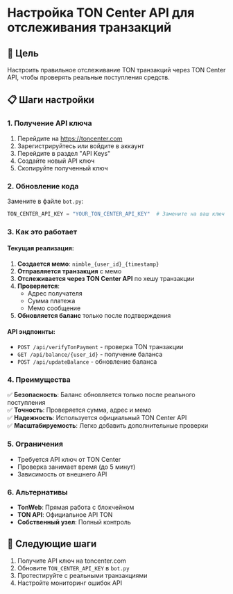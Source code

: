 # Настройка TON Center API для отслеживания транзакций

## 🎯 Цель
Настроить правильное отслеживание TON транзакций через TON Center API, чтобы проверять реальные поступления средств.

## 📋 Шаги настройки

### 1. Получение API ключа
1. Перейдите на https://toncenter.com
2. Зарегистрируйтесь или войдите в аккаунт
3. Перейдите в раздел "API Keys"
4. Создайте новый API ключ
5. Скопируйте полученный ключ

### 2. Обновление кода
Замените в файле `bot.py`:
```python
TON_CENTER_API_KEY = "YOUR_TON_CENTER_API_KEY"  # Замените на ваш ключ
```

### 3. Как это работает

#### Текущая реализация:
1. **Создается мемо**: `nimble_{user_id}_{timestamp}`
2. **Отправляется транзакция** с мемо
3. **Отслеживается через TON Center API** по хешу транзакции
4. **Проверяется**:
   - Адрес получателя
   - Сумма платежа
   - Мемо сообщение
5. **Обновляется баланс** только после подтверждения

#### API эндпоинты:
- `POST /api/verifyTonPayment` - проверка TON транзакции
- `GET /api/balance/{user_id}` - получение баланса
- `POST /api/updateBalance` - обновление баланса

### 4. Преимущества
✅ **Безопасность**: Баланс обновляется только после реального поступления  
✅ **Точность**: Проверяется сумма, адрес и мемо  
✅ **Надежность**: Используется официальный TON Center API  
✅ **Масштабируемость**: Легко добавить дополнительные проверки  

### 5. Ограничения
- Требуется API ключ от TON Center
- Проверка занимает время (до 5 минут)
- Зависимость от внешнего API

### 6. Альтернативы
- **TonWeb**: Прямая работа с блокчейном
- **TON API**: Официальное API TON
- **Собственный узел**: Полный контроль

## 🔧 Следующие шаги
1. Получите API ключ на toncenter.com
2. Обновите `TON_CENTER_API_KEY` в `bot.py`
3. Протестируйте с реальными транзакциями
4. Настройте мониторинг ошибок API 